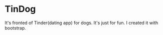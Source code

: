 # TinDog
It's fronted of Tinder(dating app) for dogs. It's just for fun. I created it with bootstrap.
